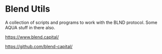 # Blend Utils

A collection of scripts and programs to work with the BLND protocol.
Some AQUA stuff in there also.

https://www.blend.capital/

https://github.com/blend-capital/
